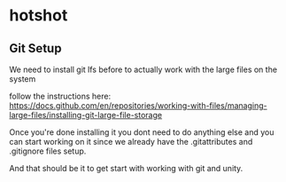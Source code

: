 # hotshot

## Git Setup

We need to install git lfs before to actually work with the large files on the system

follow the instructions here: https://docs.github.com/en/repositories/working-with-files/managing-large-files/installing-git-large-file-storage

Once you're done installing it you dont need to do anything else and you can start working on it since we already have the .gitattributes and .gitignore files setup.

And that should be it to get start with working with git and unity.

